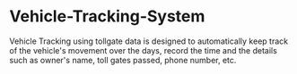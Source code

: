 # Vehicle-Tracking-System
Vehicle Tracking using tollgate data is designed to automatically keep track of the vehicle's movement over the days, record the time and the details such as owner's name, toll gates passed, phone number, etc.

